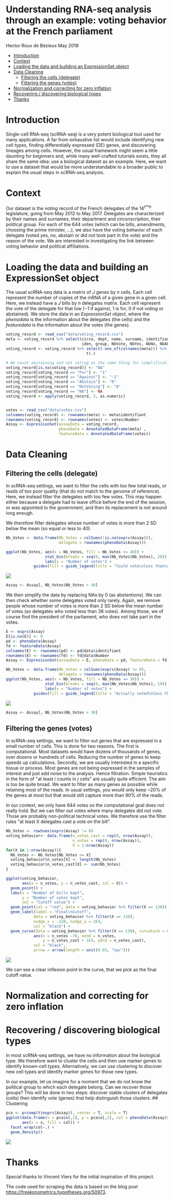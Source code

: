 Understanding RNA-seq analysis through an example: voting behavior at the French parliament
================
Hector Roux de Bézieux
May 2018

-   [Introduction](#introduction)
-   [Context](#context)
-   [Loading the data and building an ExpressionSet object](#loading-the-data-and-building-an-expressionset-object)
-   [Data Cleaning](#data-cleaning)
    -   [Filtering the cells (delegate)](#filtering-the-cells-delegate)
    -   [Filtering the genes (votes)](#filtering-the-genes-votes)
-   [Normalization and correcting for zero inflation](#normalization-and-correcting-for-zero-inflation)
-   [Recovering / discovering biological types](#recovering-discovering-biological-types)
-   [Thanks](#thanks)

Introduction
============

Single-cell RNA-seq (scRNA-seq) is a very potent biological tool used for many applications. A far from exhaustive list would include identifying new cell types, finding differentially expressed (DE) genes, and discovering lineages among cells. However, the usual framework might seem a little daunting for beginners and, while many well-crafted tutorials exists, they all share the same idea: use a biological dataset as an example. Here, we want to use a dataset that would be more understandable to a broader public to explain the usual steps in scRNA-seq analysis.

Context
=======

Our dataset is the voting record of the French delegates of the 14<sup>*t**h*</sup> legislature, going from May 2012 to May 2017. Delegates are characterized by their names and surnames, their department and circonscription, their political group. For each of the 644 votes (which can be bills, amendments, choosing the prime minister, ...), we also have the voting behavior of each delegate (voted yes, no, abstain or did not took part in the vote) and the reason of the vote. We are interested in investigating the link between voting behavior and political affiliations.

Loading the data and building an ExpressionSet object
=====================================================

The usual scRNA-seq data is a matrix of *J* genes by *n* cells. Each cell represent the number of copies of the mRNA of a given gene in a given cell. Here, we instead have a *J* bills by *n* delegates matrix. Each cell represent the vote of the delegate for that low (−1 if against, 1 is for, 0 if not voting or abstained). We store the data in an *ExpressionSet* object, where the *phenodata* is the information about the delegates (the cells) and the *featuredata* is the information about the votes (the genes).

``` r
voting_record <- read_csv("data/voting_record.csv")
meta <- voting_record %>% select(circo, dept, name, surname, identifiant,
                                 iden, group, NbVote, NbYes, NbNo, NbAbst)
voting_record <- voting_record %>% select(-one_of(colnames(meta))) %>%
                                   t(.)

# We count abstaining and not voting as the same thing for simplification
voting_record[is.na(voting_record)] <- "NA"
voting_record[voting_record == "For"] <- "1"
voting_record[voting_record == "Against"] <- "-1"
voting_record[voting_record == "Abstain"] <- "0"
voting_record[voting_record == "NotVoting"] <- "0"
voting_record[voting_record == "NA"] <- NA
voting_record <- apply(voting_record, 2, as.numeric)


votes <- read_csv("data/votes.csv")
colnames(voting_record) <- rownames(meta) <- meta$identifiant
rownames(voting_record) <- rownames(votes) <- votes$Number
Assay <- ExpressionSet(assayData = voting_record, 
                       phenoData = AnnotatedDataFrame(meta) ,
                       featureData = AnnotatedDataFrame(votes))
```

Data Cleaning
=============

Filtering the cells (delegate)
------------------------------

In scRNA-seq settings, we want to filter the cells with too few total reads, or reads of too poor quality (that do not match to the genome of reference). Here, we instead filter the delegates with too few votes. This may happen either because a delegate had to leave office before the end of the session, or was appointed to the government, and then its replacement is not around long enough.

We therefore filter delegates whose number of votes is more than 2 SD below the mean (so equal or less to 40).

``` r
Nb_Votes <- data.frame(Nb_Votes = colSums(!is.na(exprs(Assay))),
                       delegate = rownames(phenoData(Assay)))

ggplot(Nb_Votes, aes(x = Nb_Votes, fill = Nb_Votes <= 40)) +
                 stat_bin(breaks = seq(0, max(Nb_Votes$Nb_Votes), 20)) +
                 labs(x = "Number of votes") +
            guides(fill = guide_legend(title = "Could vote\nless than\n40 times"))
```

<img src="Single-cell_files/figure-markdown_github/filtering cells-1.png"  style="display: block; margin: auto;" />

``` r
Assay <- Assay[, Nb_Votes$Nb_Votes > 40]
```

We then simplify the data by replacing NAs by 0 (as abstentions). We can then check whether some delegates voted only rarely. Again, we remove people whose number of votes is more than 2 SD below the mean number of votes (so delegates who voted less than 38 votes). Among those, we of course find the president of the parliament, who does not take part in the votes.

``` r
E <- exprs(Assay)
E[is.na(E)] <- 0
pd <- phenoData(Assay)
fd <- featureData(Assay)
colnames(E) <- rownames(pd) <- pd@data$identifiant
rownames(E) <- rownames(fd) <- fd@data$Number
Assay <- ExpressionSet(assayData = E, phenoData = pd, featureData = fd)

Nb_Votes <- data.frame(Nb_Votes = colSums(exprs(Assay) != 0),
                       delegate = rownames(phenoData(Assay)))
ggplot(Nb_Votes, aes(x = Nb_Votes, fill = Nb_Votes <= 38)) +
                 stat_bin(breaks = seq(0, max(Nb_Votes$Nb_Votes), 19)) +
                 labs(x = "Number of votes") +
            guides(fill = guide_legend(title = "Actually voted\nless than\n38 times"))
```

<img src="Single-cell_files/figure-markdown_github/change NA to zeros-1.png"  style="display: block; margin: auto;" />

``` r
Assay <- Assay[, Nb_Votes$Nb_Votes > 38]
```

Filtering the genes (votes)
---------------------------

In scRNA-seq settings, we want to filter out genes that are expressed in a small number of cells. This is done for two reasons. The first is computational. Most datasets would have dozens of thousands of genes, over dozens or hundreds of cells. Reducing the number of genes to keep speeds up calculations. Secondly, we are usually interested in a specific tissue or process. Most genes are not being expressed in the samples of interest and just add noise to the analysis. Hence filtration. Simple heuristics in the form of "at least *i* counts in *j* cells" are usually quite efficient. The aim is too be quite broad. We want to filter as many genes as possible while retaining most of the reads. In usual settings, you would only keep ~20% of the genes at most but that would still capture more than 90% of the reads.

In our context, we only have 644 votes so the computational goal does not really hold. But we can filter out votes where many delegates did not vote. Those are probably non-political technical votes. We therefore use the filter rules "at least X delegates cast a vote on the bill".

``` r
Nb_Votes <- rowSums(exprs(Assay) != 0)
voting_behavior<- data.frame(n_votes_cast = rep(0, nrow(Assay)),
                             n_votes = rep(0, nrow(Assay)),
                             X = 1:nrow(Assay))
for(X in 1:nrow(Assay)){
  Nb_Votes <- Nb_Votes[Nb_Votes >= X]
  voting_behavior$n_votes[X] <- length(Nb_Votes)
  voting_behavior$n_votes_cast[X] <- sum(Nb_Votes)
}

ggplot(voting_behavior,
       aes(x = n_votes, y = n_votes_cast, col = X)) +
  geom_point() +
  labs(x = "Number of bills kept",
       y = "Number of votes kept",
       col = "Cutoff value") +
  geom_point(col = "red", data = voting_behavior %>% filter(X == 130)) +
  geom_label(label = "Final\nCutoff",
            data = voting_behavior %>% filter(X == 130),
            nudge_x = -120, nudge_y = 1E4,
            col = "black") +
  geom_curve(data = voting_behavior %>% filter(X == 130), curvature = 0,
            aes(x = n_votes -70, xend = n_votes,
                y = n_votes_cast + 1E4, yend = n_votes_cast),
            col = "black",
            arrow = arrow(length = unit(0.03, "npc")))
```

<img src="Single-cell_files/figure-markdown_github/filtering genes-1.png"  style="display: block; margin: auto;" />

We can see a clear inflexion point in the curve, that we pick as the final cutoff value.

Normalization and correcting for zero inflation
===============================================

Recovering / discovering biological types
=========================================

In most scRNA-seq settings, we have no information about the biological type. We therefore want to cluster the cells and then use marker genes to identify known-cell types. Alternatively, we can use clustering to discover new cell types and identify marker genes for those new types.

In our example, let us imagine for a moment that we do not know the political group to which each delegate belong. Can we recover those groups? This will be done in two steps: discover stable clusters of delegates (cells) then identify vote (genes) that help distinguish those clusters. \#\# Clustering

``` r
pca <- prcomp(t(exprs(Assay)), center = T, scale = T)
ggplot(data.frame(x = pca$x[,1], y = pca$x[,2], col = phenoData(Assay)@data$group),
       aes(x = x, fill = col)) +
  facet_wrap(col~.) + 
  geom_density()
```

<img src="Single-cell_files/figure-markdown_github/clustering-1.png"  style="display: block; margin: auto;" />

Thanks
======

Special thanks to Vincent Viers for the initial inspiration of this project.

The code used for scraping the data is based on the blog post <https://freakonometrics.hypotheses.org/50973>.
